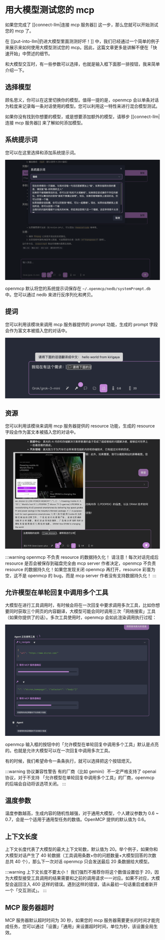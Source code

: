 # 用大模型测试您的 mcp

如果您完成了 [[connect-llm|连接 mcp 服务器]] 这一步，那么您就可以开始测试您的 mcp 了。

在 [[put-into-llm|扔进大模型里面测测好坏！]] 中，我们已经通过一个简单的例子来展示来如何使用大模型测试您的 mcp。因此，这篇文章更多是讲解不便在「快速开始」中赘述的细节。


和大模型交互时，有一些参数可以选择，也就是输入框下面那一排按钮，我来简单介绍一下。

## 选择模型

顾名思义，你可以在这里切换你的模型。值得一提的是，openmcp 会以单条对话为粒度来记录每一条对话使用的模型。您可以利用这一特性来进行混合模型测试。

如果你没有找到你想要的模型，或是想要添加额外的模型，请移步 [[connect-llm|连接 mcp 服务器]] 来了解如何添加模型。

## 系统提示词

您可以在这里选择和添加系统提示词。

![](./images/system-prompt.png)

openmcp 默认将您的系统提示词保存在 `~/.openmcp/nedb/systemPrompt.db` 中。您可以通过 nedb 来进行反序列化和拷贝。


## 提词

您可以利用该模块来调用 mcp 服务器提供的 prompt 功能，生成的 prompt 字段会作为富文本被插入您的对话中。

![](./images/prompt.png)

## 资源

您可以利用该模块来调用 mcp 服务器提供的 resource 功能，生成的 resource 字段会作为富文本被插入您的对话中。

![](./images/resource.png)

:::warning openmcp 不负责 resource 的数据持久化！
请注意！每次对话完成后 resource 是否会被保存到磁盘完全由 mcp server 作者决定，openmcp 不负责 resource 的数据持久化！如果您发现关闭 openmcp 再打开，resource 彩蛋为空，这不是 openmcp 的 bug，而是 mcp server 作者没有支持数据持久化！
:::


## 允许模型在单轮回复中调用多个工具

大模型在进行工具调用时，有时候会将在一次回复中要求调用多次工具，比如你想要同时获取三个网页的内容翻译，大模型可能会同时调用三次「网络搜索」工具（如果你提供了的话）。多次工具使用时，openmcp 会如此渲染调用执行过程：

![](./images/parallel-tool-call.png)

openmcp 输入框的按钮中的「允许模型在单轮回复中调用多个工具」默认是点亮的。也就是允许大模型可以在一次回复中调用多次工具。

有的时候，我们希望命令一条条执行，就可以选择把这个按钮熄灭。

:::warning 协议兼容性警告
有的厂商（比如 gemini）不一定严格支持了 openai 协议，对于不支持 「允许模型在单轮回复中调用多个工具」的厂商，openmcp 的后端会自动将该选项关闭。
:::


## 温度参数

温度参数越高，生成内容的随机性越强，对于通用大模型，个人建议参数为 0.6 ~ 0.7，会是一个适用于通用型任务的数值。OpenMCP 提供的默认值为 0.6。

## 上下文长度

上下文长度代表了大模型的最大上下文轮数，默认值为 20。举个例子，如果你和大模型对话产生了 40 轮数据（工具调用条数+你的问题数量+大模型回答的次数总共 40 个），那么下一次对话 openmcp 只会发送最后 20 条数据给大模型。

:::warning 上下文长度不要太小！
我们强烈不推荐你将这个数值设置低于 20，因为大模型接受工具调用的结果需要和之前的调用请求一一对应。如果不对应，大模型会返回注入 400 这样的错误。遇到这样的错误，请从最初一句话重启或者新开一个「交互测试」。
:::

## MCP 服务器超时

MCP 服务器默认超时时间为 30 秒，如果您的 mcp 服务器需要更长的时间才能完成任务，您可以通过「设置」「通用」来设置超时时间，单位为秒，该设置全局生效。

